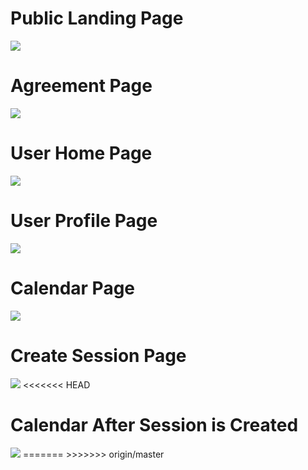 # Public Landing Page
<img class="ui medium right floated rounded image" src="doc/PublicLandingPage.png">

# Agreement Page
<img class="ui medium right floated rounded image" src="doc/UserAgreement.png">

# User Home Page
<img class="ui medium right floated rounded image" src="doc/UserHomePage.png">

# User Profile Page
<img class="ui medium right floated rounded image" src="doc/UserProfilePage.png">

# Calendar Page
<img class="ui medium right floated rounded image" src="doc/Calendar.png">

# Create Session Page
<img class="ui medium right floated rounded image" src="doc/CreateSession.png">
<<<<<<< HEAD

# Calendar After Session is Created
<img class="ui medium right floated rounded image" src="doc/CalendarAfter.png">
=======
>>>>>>> origin/master

